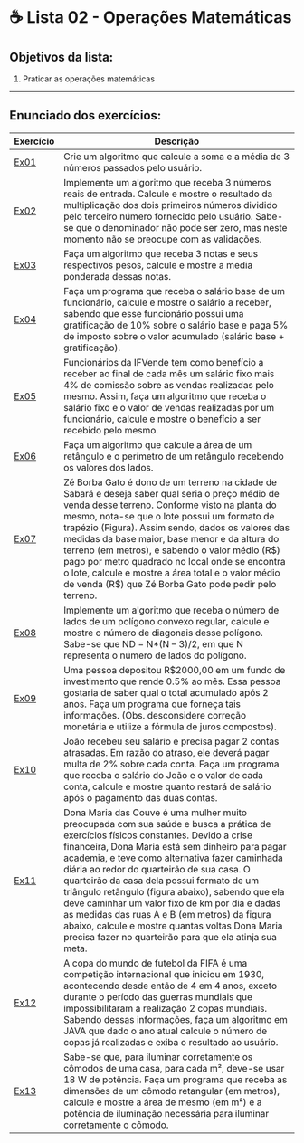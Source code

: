 # ☕ Lista 02 - Operações Matemáticas

## Objetivos da lista:

1. Praticar as operações matemáticas

---

## Enunciado dos exercícios:

| Exercício                 | Descrição                                                                                                                                                                                                                                                                                                                                                                                                                                                                                                                    |
|---------------------------|------------------------------------------------------------------------------------------------------------------------------------------------------------------------------------------------------------------------------------------------------------------------------------------------------------------------------------------------------------------------------------------------------------------------------------------------------------------------------------------------------------------------------|
| [Ex01](Lista02_Ex01.java) | Crie um algoritmo que calcule a soma e a média de 3 números passados pelo usuário.                                                                                                                                                                                                                                                                                                                                                                                                                                           |
| [Ex02](Lista02_Ex02.java) | Implemente um algoritmo que receba 3 números reais de entrada. Calcule e mostre o resultado da multiplicação dos dois primeiros números dividido pelo terceiro número fornecido pelo usuário. Sabe-se que o denominador não pode ser zero, mas neste momento não se preocupe com as validações.                                                                                                                                                                                                                              |
| [Ex03](Lista02_Ex03.java) | Faça um algoritmo que receba 3 notas e seus respectivos pesos, calcule e mostre a media ponderada dessas notas.                                                                                                                                                                                                                                                                                                                                                                                                              |
| [Ex04](Lista02_Ex04.java) | Faça um programa que receba o salário base de um funcionário, calcule e mostre o salário a receber, sabendo que esse funcionário possui uma gratificação de 10% sobre o salário base e paga 5% de imposto sobre o valor acumulado (salário base + gratificação).                                                                                                                                                                                                                                                             |
| [Ex05](Lista02_Ex05.java) | Funcionários da IFVende tem como benefício a receber ao final de cada mês um salário fixo mais 4% de comissão sobre as vendas realizadas pelo mesmo. Assim, faça um algoritmo que receba o salário fixo e o valor de vendas realizadas por um funcionário, calcule e mostre o benefício a ser recebido pelo mesmo.                                                                                                                                                                                                           |
| [Ex06](Lista02_Ex06.java) | Faça um algoritmo que calcule a área de um retângulo e o perímetro de um retângulo recebendo os valores dos lados.                                                                                                                                                                                                                                                                                                                                                                                                           |
| [Ex07](Lista02_Ex07.java) | Zé Borba Gato é dono de um terreno na cidade de Sabará e deseja saber qual seria o preço médio de venda desse terreno. Conforme visto na planta do mesmo, nota-se que o lote possui um formato de trapézio (Figura). Assim sendo, dados os valores das medidas da base maior, base menor e da altura do terreno (em metros), e sabendo o valor médio (R\$) pago por metro quadrado no local onde se encontra o lote, calcule e mostre a área total e o valor médio de venda (R\$) que Zé Borba Gato pode pedir pelo terreno. |
| [Ex08](Lista02_Ex08.java) | Implemente um algoritmo que receba o número de lados de um polígono convexo regular, calcule e mostre o número de diagonais desse polígono. Sabe-se que ND = N*(N – 3)/2, em que N representa o número de lados do polígono. |
| [Ex09](Lista02_Ex09.java) | Uma pessoa depositou R$2000,00 em um fundo de investimento que rende 0.5% ao mês. Essa pessoa gostaria de saber qual o total acumulado após 2 anos. Faça um programa que forneça tais informações. (Obs. desconsidere correção monetária e utilize a fórmula de juros compostos). |
| [Ex10](Lista02_Ex10.java) | João recebeu seu salário e precisa pagar 2 contas atrasadas. Em razão do atraso, ele deverá pagar multa de 2% sobre cada conta. Faça um programa que receba o salário do João e o valor de cada conta, calcule e mostre quanto restará de salário após o pagamento das duas contas. |
| [Ex11](Lista02_Ex11.java) | Dona Maria das Couve é uma mulher muito preocupada com sua saúde e busca a prática de exercícios físicos constantes. Devido a crise financeira, Dona Maria está sem dinheiro para pagar academia, e teve como alternativa fazer caminhada diária ao redor do quarteirão de sua casa. O quarteirão da casa dela possui formato de um triângulo retângulo (figura abaixo), sabendo que ela deve caminhar um valor fixo de km por dia e dadas as medidas das ruas A e B (em metros) da figura abaixo, calcule e mostre quantas voltas Dona Maria precisa fazer no quarteirão para que ela atinja sua meta. |
| [Ex12](Lista02_Ex12.java) | A copa do mundo de futebol da FIFA é uma competição internacional que iniciou em 1930, acontecendo desde então de 4 em 4 anos, exceto durante o período das guerras mundiais que impossibilitaram a realização 2 copas mundiais. Sabendo dessas informações, faça um algoritmo em JAVA que dado o ano atual calcule o número de copas já realizadas e exiba o resultado ao usuário. |
| [Ex13](Lista02_Ex13.java) | Sabe-se que, para iluminar corretamente os cômodos de uma casa, para cada m², deve-se usar 18 W de potência. Faça um programa que receba as dimensões de um cômodo retangular (em metros), calcule e mostre a área de mesmo (em m²) e a potência de iluminação necessária para iluminar corretamente o cômodo. |
